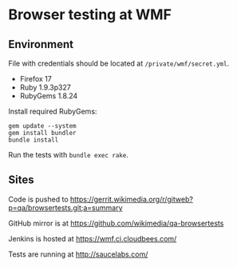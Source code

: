 # Browser testing at WMF

## Environment

File with credentials should be located at `/private/wmf/secret.yml`.

- Firefox 17
- Ruby 1.9.3p327
- RubyGems 1.8.24

Install required RubyGems:

    gem update --system
    gem install bundler
    bundle install

Run the tests with `bundle exec rake`.

## Sites

Code is pushed to https://gerrit.wikimedia.org/r/gitweb?p=qa/browsertests.git;a=summary

GitHub mirror is at https://github.com/wikimedia/qa-browsertests

Jenkins is hosted at https://wmf.ci.cloudbees.com/

Tests are running at http://saucelabs.com/
